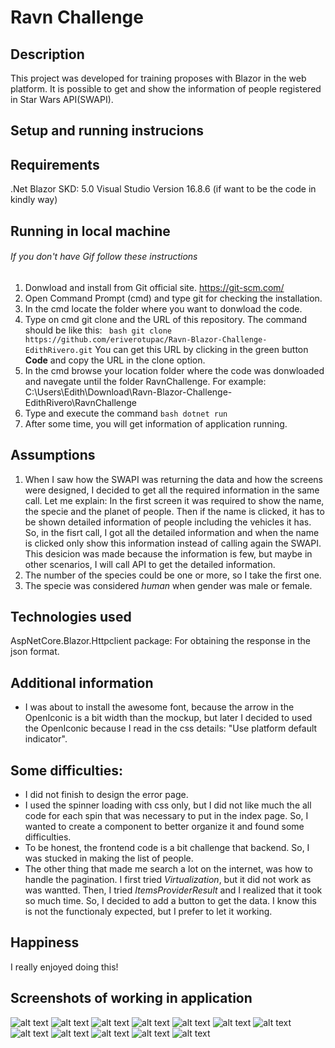 # Ravn Challenge

## Description

This project was developed for training proposes with Blazor in the web platform. It is possible to get and show the information of people registered in Star Wars API(SWAPI).

## Setup and running instrucions
## Requirements
.Net Blazor SKD: 5.0
Visual Studio Version 16.8.6 (if want to be the code in kindly way)
## Running in local machine
###### If you don't have Gif follow these instructions
1. Donwload and install from Git official site. https://git-scm.com/
2. Open Command Prompt (cmd) and type git for checking the installation.
3. In the cmd locate the folder where you want to donwload the code.
4. Type on cmd git clone and the URL of this repository. The command should be like this: ``` bash git clone https://github.com/eriverotupac/Ravn-Blazor-Challenge-EdithRivero.git```
You can get this URL by clicking in the green button **Code** and copy the URL in the clone option. 
5. In the cmd browse your location folder where the code was donwloaded and navegate until the folder RavnChallenge.
For example: C:\Users\Edith\Download\Ravn-Blazor-Challenge-EdithRivero\RavnChallenge
6. Type and execute the command ```bash dotnet run```
7. After some time, you will get information of application running.

## Assumptions
1. When I saw how the SWAPI was returning the data and how the screens were designed, I decided to get all the required information in the same call. Let me explain:
In the first screen it was required to show the name, the specie and the planet of people. Then if the name is clicked, it has to be shown detailed information of people including the vehicles it has. 
So, in the fisrt call, I got all the detailed information and when the name is clicked only show this information instead of calling again the SWAPI.
This desicion was made because the information is few, but maybe in other scenarios, I will call API to get the detailed information.
2. The number of the species could be one or more, so I take the first one.
3. The specie was considered *human* when gender was male or female. 

## Technologies used
AspNetCore.Blazor.Httpclient package: For obtaining the response in the json format.

## Additional information
- I was about to install the awesome font, because the arrow in the OpenIconic is a bit width than the mockup, but later I decided to used the OpenIconic because I read in the css details: "Use platform default indicator". 

## Some difficulties:
- I did not finish to design the error page.
- I used the spinner loading with css only, but I did not like much the all code for each spin that was necessary to put in the index page. So, I wanted to create a component to better organize it and found some difficulties.  
- To be honest, the frontend code is a bit challenge that backend. So, I was stucked in making the list of people.
- The other thing that made me search a lot on the internet, was how to handle the pagination. I first tried *Virtualization*, but it did not work as was wantted. Then, I tried  *ItemsProviderResult* and I realized that it took so much time. So, I decided to add a button to get the data. I know this is not the functionaly expected, but I prefer to let it working.

## Happiness
I really enjoyed doing this!

## Screenshots of working in application
![alt text](https://github.com/eriverotupac/Ravn-Blazor-Challenge-EdithRivero/blob/master/RavnChallenge/wwwroot/screenshots/sc01.JPG?raw=true)
![alt text](https://github.com/eriverotupac/Ravn-Blazor-Challenge-EdithRivero/blob/master/RavnChallenge/wwwroot/screenshots/sc02.JPG?raw=true)
![alt text](https://github.com/eriverotupac/Ravn-Blazor-Challenge-EdithRivero/blob/master/RavnChallenge/wwwroot/screenshots/sc03.JPG?raw=true)
![alt text](https://github.com/eriverotupac/Ravn-Blazor-Challenge-EdithRivero/blob/master/RavnChallenge/wwwroot/screenshots/sc04.JPG?raw=true)
![alt text](https://github.com/eriverotupac/Ravn-Blazor-Challenge-EdithRivero/blob/master/RavnChallenge/wwwroot/screenshots/sc05.JPG?raw=true)
![alt text](https://github.com/eriverotupac/Ravn-Blazor-Challenge-EdithRivero/blob/master/RavnChallenge/wwwroot/screenshots/sc06.JPG?raw=true)
![alt text](https://github.com/eriverotupac/Ravn-Blazor-Challenge-EdithRivero/blob/master/RavnChallenge/wwwroot/screenshots/sc07.JPG?raw=true)
![alt text](https://github.com/eriverotupac/Ravn-Blazor-Challenge-EdithRivero/blob/master/RavnChallenge/wwwroot/screenshots/sc08.JPG?raw=true)
![alt text](https://github.com/eriverotupac/Ravn-Blazor-Challenge-EdithRivero/blob/master/RavnChallenge/wwwroot/screenshots/sc09.JPG?raw=true)
![alt text](https://github.com/eriverotupac/Ravn-Blazor-Challenge-EdithRivero/blob/master/RavnChallenge/wwwroot/screenshots/sc10.JPG?raw=true)
![alt text](https://github.com/eriverotupac/Ravn-Blazor-Challenge-EdithRivero/blob/master/RavnChallenge/wwwroot/screenshots/sc11.JPG?raw=true)
![alt text](https://github.com/eriverotupac/Ravn-Blazor-Challenge-EdithRivero/blob/master/RavnChallenge/wwwroot/screenshots/sc12.JPG?raw=true)

